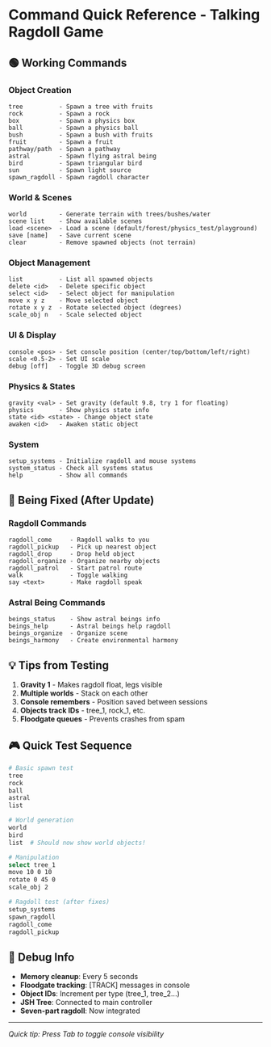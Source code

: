 # Command Quick Reference - Talking Ragdoll Game

## 🟢 Working Commands

### Object Creation
```
tree          - Spawn a tree with fruits
rock          - Spawn a rock  
box           - Spawn a physics box
ball          - Spawn a physics ball
bush          - Spawn a bush with fruits
fruit         - Spawn a fruit
pathway/path  - Spawn a pathway
astral        - Spawn flying astral being
bird          - Spawn triangular bird
sun           - Spawn light source
spawn_ragdoll - Spawn ragdoll character
```

### World & Scenes  
```
world         - Generate terrain with trees/bushes/water
scene list    - Show available scenes
load <scene>  - Load a scene (default/forest/physics_test/playground)
save [name]   - Save current scene
clear         - Remove spawned objects (not terrain)
```

### Object Management
```
list          - List all spawned objects
delete <id>   - Delete specific object
select <id>   - Select object for manipulation
move x y z    - Move selected object
rotate x y z  - Rotate selected object (degrees)
scale_obj n   - Scale selected object
```

### UI & Display
```
console <pos> - Set console position (center/top/bottom/left/right)
scale <0.5-2> - Set UI scale
debug [off]   - Toggle 3D debug screen
```

### Physics & States
```
gravity <val> - Set gravity (default 9.8, try 1 for floating)
physics       - Show physics state info
state <id> <state> - Change object state
awaken <id>   - Awaken static object
```

### System
```
setup_systems - Initialize ragdoll and mouse systems
system_status - Check all systems status
help          - Show all commands
```

## 🔴 Being Fixed (After Update)

### Ragdoll Commands
```
ragdoll_come     - Ragdoll walks to you
ragdoll_pickup   - Pick up nearest object
ragdoll_drop     - Drop held object
ragdoll_organize - Organize nearby objects  
ragdoll_patrol   - Start patrol route
walk             - Toggle walking
say <text>       - Make ragdoll speak
```

### Astral Being Commands
```
beings_status    - Show astral beings info
beings_help      - Astral beings help ragdoll
beings_organize  - Organize scene
beings_harmony   - Create environmental harmony
```

## 💡 Tips from Testing

1. **Gravity 1** - Makes ragdoll float, legs visible
2. **Multiple worlds** - Stack on each other
3. **Console remembers** - Position saved between sessions
4. **Objects track IDs** - tree_1, rock_1, etc.
5. **Floodgate queues** - Prevents crashes from spam

## 🎮 Quick Test Sequence

```bash
# Basic spawn test
tree
rock
ball
astral
list

# World generation
world
bird
list  # Should now show world objects!

# Manipulation
select tree_1
move 10 0 10
rotate 0 45 0
scale_obj 2

# Ragdoll test (after fixes)
setup_systems
spawn_ragdoll
ragdoll_come
ragdoll_pickup
```

## 🔧 Debug Info

- **Memory cleanup**: Every 5 seconds
- **Floodgate tracking**: [TRACK] messages in console
- **Object IDs**: Increment per type (tree_1, tree_2...)
- **JSH Tree**: Connected to main controller
- **Seven-part ragdoll**: Now integrated

---
*Quick tip: Press Tab to toggle console visibility*
